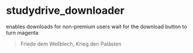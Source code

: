 # studydrive_downloader

enables downloads for non-premium users
wait for the download button to turn magenta

> Friede dem Wellblech, Krieg den Palästen
